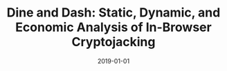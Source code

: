 ---
title: "Dine and Dash: Static, Dynamic, and Economic Analysis of In-Browser Cryptojacking"
collection: publications
permalink: /publication/2019-01-01-Dine-and-Dash-Static-Dynamic-and-Economic-Analysis-of-In-Browser-Cryptojacking
date: 2019-01-01
venue: 'In the proceedings of 2019 APWG Symposium on Electronic Crime Research, eCrime 2019, Pittsburgh, PA, USA, November 13-15, 2019'
paperurl: 'https://doi.org/10.1109/eCrime47957.2019.9037576'
citation: ' Muhammad Saad,  Aminollah Khormali,  David Mohaisen, &quot;Dine and Dash: Static, Dynamic, and Economic Analysis of In-Browser Cryptojacking.&quot; In the proceedings of 2019 APWG Symposium on Electronic Crime Research, eCrime 2019, Pittsburgh, PA, USA, November 13-15, 2019, 2019.'
---